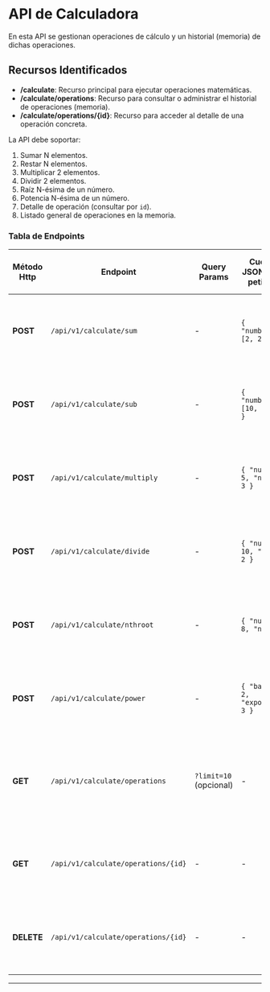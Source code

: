 # API de Calculadora

En esta API se gestionan operaciones de cálculo y un historial (memoria) de dichas operaciones.

## Recursos Identificados

- **/calculate**: Recurso principal para ejecutar operaciones matemáticas.
- **/calculate/operations**: Recurso para consultar o administrar el historial de operaciones (memoria).
- **/calculate/operations/{id}**: Recurso para acceder al detalle de una operación concreta.

La API debe soportar:
1. Sumar N elementos.
2. Restar N elementos.
3. Multiplicar 2 elementos.
4. Dividir 2 elementos.
5. Raíz N-ésima de un número.
6. Potencia N-ésima de un número.
7. Detalle de operación (consultar por `id`).
8. Listado general de operaciones en la memoria.

### Tabla de Endpoints

| Método Http | Endpoint                           | Query Params | Cuerpo JSON de la petición                                | Respuesta JSON de la petición                                                                    | Códigos HTTP de respuesta posibles                 |
|-------------|-------------------------------------|-------------|------------------------------------------------------------|---------------------------------------------------------------------------------------------------|----------------------------------------------------|
| **POST**    | `/api/v1/calculate/sum`            | -           | `{ "numbers": [2, 2, 3] }`                                | `{ "operationId": "string", "operation": "sum", "numbers": [2, 2, 3], "result": 7 }`              | 200 OK, 400 Bad Request, 500 Internal Server Error |
| **POST**    | `/api/v1/calculate/sub`            | -           | `{ "numbers": [10, 5, 2] }`                               | `{ "operationId": "string", "operation": "sub", "numbers": [10, 5, 2], "result": 3 }`             | 200 OK, 400 Bad Request, 500 Internal Server Error |
| **POST**    | `/api/v1/calculate/multiply`       | -           | `{ "num1": 5, "num2": 3 }`                                | `{ "operationId": "string", "operation": "multiply", "num1": 5, "num2": 3, "result": 15 }`        | 200 OK, 400 Bad Request, 500 Internal Server Error |
| **POST**    | `/api/v1/calculate/divide`         | -           | `{ "num1": 10, "num2": 2 }`                               | `{ "operationId": "string", "operation": "divide", "num1": 10, "num2": 2, "result": 5 }`          | 200 OK, 400 Bad Request, 500 Internal Server Error |
| **POST**    | `/api/v1/calculate/nthroot`        | -           | `{ "number": 8, "n": 3 }`                                 | `{ "operationId": "string", "operation": "nthroot", "number": 8, "n": 3, "result": 2 }`           | 200 OK, 400 Bad Request, 500 Internal Server Error |
| **POST**    | `/api/v1/calculate/power`          | -           | `{ "base": 2, "exponent": 3 }`                            | `{ "operationId": "string", "operation": "power", "base": 2, "exponent": 3, "result": 8 }`        | 200 OK, 400 Bad Request, 500 Internal Server Error |
| **GET**     | `/api/v1/calculate/operations`     | `?limit=10` (opcional) | -                                                      | `{ "operations": [ { "operationId": "string", "operation": "sum", "numbers": [...], "result": x }, ... ] }` | 200 OK, 400 Bad Request, 500 Internal Server Error |
| **GET**     | `/api/v1/calculate/operations/{id}`| -           | -                                                          | `{ "operationId": "string", "operation": "sum", "numbers": [...], "result": x }`                  | 200 OK, 404 Not Found, 500 Internal Server Error   |
| **DELETE**  | `/api/v1/calculate/operations/{id}`| -           | -                                                          | `{ "message": "Operation deleted successfully" }`                                                | 200 OK, 404 Not Found, 500 Internal Server Error   |

---
